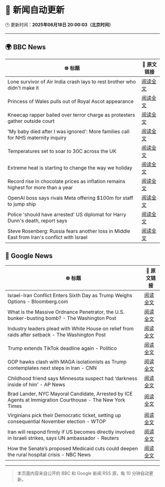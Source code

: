 # 🧠 新闻自动更新

🕒 更新时间：**2025年06月18日 20:00:03（北京时间）**

---

## 🌍 BBC News

| 🌐 标题 | 🔗 原文链接 |
|--------|-------------|
| Lone survivor of Air India crash lays to rest brother who didn't make it | [阅读全文](https://www.bbc.com/news/articles/cvg8591rpjyo) |
| Princess of Wales pulls out of Royal Ascot appearance | [阅读全文](https://www.bbc.com/news/articles/cjrl34rvdxdo) |
| Kneecap rapper bailed over terror charge as protesters gather outside court | [阅读全文](https://www.bbc.com/news/articles/cy4k4xnlj8qo) |
| 'My baby died after I was ignored': More families call for NHS maternity inquiry | [阅读全文](https://www.bbc.com/news/articles/cp861jezrj1o) |
| Temperatures set to soar to 30C across the UK | [阅读全文](https://www.bbc.com/news/articles/c8d6jmmdq5go) |
| Extreme heat is starting to change the way we holiday | [阅读全文](https://www.bbc.com/news/articles/czxw6331grxo) |
| Record rise in chocolate prices as inflation remains highest for more than a year | [阅读全文](https://www.bbc.com/news/articles/c5ygdqp922vo) |
| OpenAI boss says rivals Meta offering $100m for staff to jump ship | [阅读全文](https://www.bbc.com/news/articles/c8730088e5do) |
| Police 'should have arrested' US diplomat for Harry Dunn's death, report says | [阅读全文](https://www.bbc.com/news/articles/cj0m8erl3rdo) |
| Steve Rosenberg: Russia fears another loss in Middle East from Iran's conflict with Israel | [阅读全文](https://www.bbc.com/news/articles/c3w463pyj90o) |

## 📰 Google News

| 🌐 标题 | 🔗 原文链接 |
|--------|-------------|
| Israel-Iran Conflict Enters Sixth Day as Trump Weighs Options - Bloomberg.com | [阅读全文](https://news.google.com/rss/articles/CBMisgFBVV95cUxQeXdYTzQ1OXhQTk52bnNRY0dVMkxBVS1CR2ZDRUE1dXBkN29nRnhiUC1nVjBNMkt3WFhSQkJmTTRRNVpiQ2YyTjBEZElsX25ZQWZDNzd6b20xbXMtTVllWXVaV2ZPWVl1bGNBSS1KWnpCamdoTnppRTRKWTlLWlhJU1B0MHVpSWs3bjZqenBYWHJpN3dsekJYRG1jVWtoTGQ0TVBZZkFuV2tqblZ6eHJkZGhn?oc=5) |
| What is the Massive Ordnance Penetrator, the U.S. bunker-busting bomb? - The Washington Post | [阅读全文](https://news.google.com/rss/articles/CBMiqwFBVV95cUxQMDczUFlNN0EydERRcnl1cG15NzBIV1Z4SHdBWm5aVTQ1OENZZTcxV3FwanhNRENnbERXeVpnYVltdW5jTWpyZ3d4T3pUdUU0RVZQRk5hZVFmVW1FNXE0Snl6bzRoWWRFLW1KUXhyNmhsZHFhXzJYdGRVcVBocnpvWlBkbkprOURRT3ZFSG40Wm90SWpsZlJVOWFPUWE2TFlEdWk4dHZjbVNsRGs?oc=5) |
| Industry leaders plead with White House on relief from raids after setback - The Washington Post | [阅读全文](https://news.google.com/rss/articles/CBMiiwFBVV95cUxOLVJicXlITnUzdk5hc0lqMGJNbmttOUxJU3BJU0FFZG5rbXY1bGQ0YUpQdWtySGhRZ1BQR2laQ0hLNUxJNXhJdUF1dUZLOWJZQnlwaUlrOElQNWk2RTM0d21zQ0tLMzRKQlFrVGVmTkZldm9CZ2IzcV9uTGtiVzNSNVJuU21FbEdOcjVv?oc=5) |
| Trump extends TikTok deadline again - Politico | [阅读全文](https://news.google.com/rss/articles/CBMijgFBVV95cUxNTEltN3U2SWlTZkp0LTJXamtXWTFjM3BLd0NCQU9ReC1NYzRkc1RJV0s2WEFQUXNjeDJXYUhhYW5RUGJQbVZWcUJpbmtkaFBSTHdqczc2U3NVZVJURG81SjRWOF9WUFN2b0xKTXRtZF91cDhYMF9UdEJoV2FjN1hmTDlLWXpEVUUzNF9SU3NB?oc=5) |
| GOP hawks clash with MAGA isolationists as Trump contemplates next steps in Iran - CNN | [阅读全文](https://news.google.com/rss/articles/CBMiekFVX3lxTE84YU5aYW5KRXI0RmJmYWRSYTgxLUc2NDUxb1VOUXM5am9ETEVLTDhIR1lldFdTbEFHYXdGWTJoSTBQQVYwMFROUUVBZWJ5el9fUGItX3BmRy11VmE4MHhZZmhTd3EtUEVveXVZbmNNVDVoaHI5T1BFdTZR0gF_QVVfeXFMTmRtWDVfWDktUTM2VjdZS2RyQk50c1Itc2ZYQThPbXBVWXV2SVN5WVduN2h6WGFwWXRGbkdTTGRGV0tVX0k5SDFuR0pqZWdON2ZreVNtLXI5QzE3SFpqTklma2sxeTNVOHJnRmxkUkEzOHdHVktETkhhWXBYbXd6WQ?oc=5) |
| Childhood friend says Minnesota suspect had ‘darkness inside of him’ - AP News | [阅读全文](https://news.google.com/rss/articles/CBMilgFBVV95cUxNS0FJRi1jR0lfN1VIY0dIQk42TXZPdFdYMWFvZDNvY2xuYjEtTDhoN3o0VHlfazFrV1AxMkhUSVF3VVY1UjFNYTRFMlFDeFR4WFBZdVB3eW5DbDFndEttRG9rLUhoeC1DajlFVTdNZVVJN29kTW5Lb0RxZFp3VXp5ODk5dklMX083R0JKaHZ1UEhZVFhxSUE?oc=5) |
| Brad Lander, NYC Mayoral Candidate, Arrested by ICE Agents at Immigration Courthouse - The New York Times | [阅读全文](https://news.google.com/rss/articles/CBMiggFBVV95cUxNbzZuR2NjVE93eHI5bEhsOE4zYzFBaFAxckVpOTBoZVBETC1GZWZkMmt6RFNxaG1pczEteEs0SU5wOGdYZ3ZSd3g0WmdEYllWVGdDX2Z6MlV6SldiX29YN0VMS2ZTd0RkNWZFUHdpY2lTbDRKYWViSVJZdHFwS0lKQUVB?oc=5) |
| Virginians pick their Democratic ticket, setting up consequential November election - WTOP | [阅读全文](https://news.google.com/rss/articles/CBMixAFBVV95cUxPcjFleUdJTHBtajNnZDVQa0E3OHhVOWRRWFBHeF91S1ZNN0lnR2VPUGhmQWJ3cWx4a2d4alR1QXlDTXlQNmVseFNfd0MyYkxvM3ppemRIZzRhcHdVZFdNMXNfdzc0RTZuNjdqVmZlNU84VUNVMWdOUk5uU0FvLXpydmlNUFZyb0JIZGVrQmdwdWluNEhwRGRZOW1GcGlkMGhSMWNockxIRDRFNUE0TnhCVzVUam84LW1fUm9oMTd5SENUb18y?oc=5) |
| Iran will respond firmly if US becomes directly involved in Israeli strikes, says UN ambassador - Reuters | [阅读全文](https://news.google.com/rss/articles/CBMi2wFBVV95cUxQZDdteUxrOHVNckNtTDU1ZGJWeTZaejh4clpGRU5Tb3A1dzdRcmdRcVVBUzdkVzFOcllpY0JyVDVtZkdXX1NtS2lueXUxSUJmZnM0Ym1td1V2TElsS096T2dFcTBDOEZGMVZBX0lrUGstTTE0cEtFN3M0MWhTSTBRT2ZVTlU4dWkxV2dpR1lTc2MxWkNMbGpaWWZFeXpmWHFDUmxsc2JubjdYeFMzblRCZnN0Rk5qSGU5dzdwT1hvc1ctY19uejRyVHhLdFhKUGwyS2tpSURsQ2d0TEE?oc=5) |
| How the Senate’s proposed Medicaid cuts could deepen the rural hospital crisis - NBC News | [阅读全文](https://news.google.com/rss/articles/CBMiswFBVV95cUxNdXh2SlF2VVJjcEtDMU8tVDFpUVJIbXlRU19DYnFQX1lvX25YLXZwVF9KU19Od1ktNlotd1dUeHlJUUN6SFJpdE1uYThtTkxFTURnZGFBa1NvUW45Z0RQbV9fYnh6M0xBckxCYkQ1UTlxa0hhREM5ZHF2VEFHTTc4Z255dFZ6dG16Z21QT0VGYnhndVBYZXQ2RTJ5NktLaGtpUmZyU2FYRTlNcWhrNzZVN21sUdIBVkFVX3lxTE5BMWxVSkNBU2c5R1pxbU55TEhCcktSVVQxNzVNOWJncmpjTU02b0FRbml2d2cta0c2OVA5S3h6YjFFT3Q1WllDQkl3bFhXbmNlNFNsTzlB?oc=5) |

---
> 本页面内容来自公开的 BBC 和 Google 新闻 RSS 源，每 10 分钟自动更新。